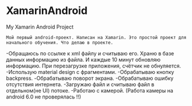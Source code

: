 # XamarinAndroid
My Xamarin Android Project

    Мой первый android-проект. Написан на Xamarin. Это простой проект для начального обучения. Что делаю в проекте.
   
-Обращаюсь по ссылке к xml файлу и считываю его. Храню в базе данных информацию из файла. И каждые 10 минут обновляю информацию.
При перезагрузке приложения, счётчик не обнуляется.
-Использую material design с фрагментами.
-Обрабатываю кнопку backpress.
-Обрабатываю поворот экрана.
-Обрабатываю ошибку отсутствия интернета.
-Загружаю файл и считываю файл в отдельном(не UI) потоке.
-Работаю с камерой. (Работа камеры на android 6.0 не проверялась !!)

